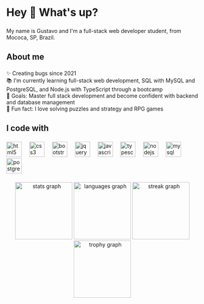 <h1 align="left">Hey 👋 What's up?</h1>

###

<p align="left">My name is Gustavo and I'm a full-stack web developer student, from Mococa, SP, Brazil.</p>

###

<h2 align="left">About me</h2>

###

<p align="left">
✨ Creating bugs since 2021<br>
📚 I'm currently learning full-stack web development, SQL with MySQL and PostgreSQL, and Node.js with TypeScript through a bootcamp<br>
🎯 Goals: Master full stack development and become confident with backend and database management<br>
🎲 Fun fact: I love solving puzzles and strategy and RPG games
</p>

###

<h2 align="left">I code with</h2>

###

<div align="left">
  <img src="https://cdn.jsdelivr.net/gh/devicons/devicon/icons/html5/html5-original.svg" height="40" alt="html5 logo"  />
  <img width="12" />
  <img src="https://cdn.jsdelivr.net/gh/devicons/devicon/icons/css3/css3-original.svg" height="40" alt="css3 logo"  />
  <img width="12" />
  <img src="https://cdn.jsdelivr.net/gh/devicons/devicon/icons/bootstrap/bootstrap-plain.svg" height="40" alt="bootstrap logo"  />
  <img width="12" />
  <img src="https://cdn.jsdelivr.net/gh/devicons/devicon/icons/jquery/jquery-plain.svg" height="40" alt="jquery logo"  />
  <img width="12" />
  <img src="https://cdn.jsdelivr.net/gh/devicons/devicon/icons/javascript/javascript-original.svg" height="40" alt="javascript logo"  />
  <img width="12" />
  <img src="https://cdn.jsdelivr.net/gh/devicons/devicon/icons/typescript/typescript-original.svg" height="40" alt="typescript logo"  />
  <img width="12" />
  <img src="https://cdn.jsdelivr.net/gh/devicons/devicon/icons/nodejs/nodejs-original.svg" height="40" alt="nodejs logo"  />
  <img width="12" />
  <img src="https://cdn.jsdelivr.net/gh/devicons/devicon/icons/mysql/mysql-original.svg" height="40" alt="mysql logo"  />
  <img width="12" />
  <img src="https://cdn.jsdelivr.net/gh/devicons/devicon/icons/postgresql/postgresql-original.svg" height="40" alt="postgresql logo"  />
</div>

###

<div align="center">
  <img src="https://github-readme-stats.vercel.app/api?username=Gustavo-Zamai&show_icons=true&theme=dracula" height="150" alt="stats graph"  />
  <img src="https://github-readme-stats.vercel.app/api/top-langs?username=Gustavo-Zamai&layout=compact&theme=dracula" height="150" alt="languages graph"  />
  <img src="https://streak-stats.demolab.com?user=Gustavo-Zamai&theme=dracula&border_radius=5" height="150" alt="streak graph"  />
  <img src="https://github-profile-trophy.vercel.app?username=Gustavo-Zamai&theme=dracula" height="150" alt="trophy graph"  />
</div>

###



